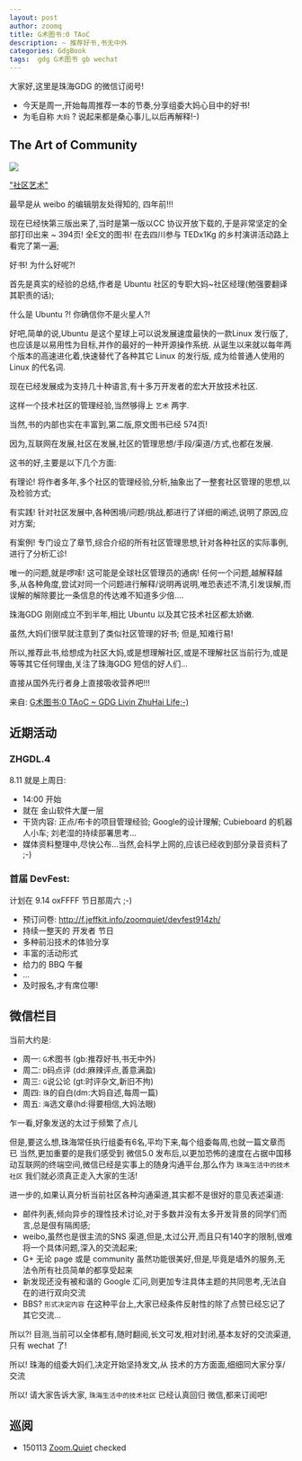 ```yaml
---
layout: post
author: zoomq
title: G术图书:0 TAoC
description: ~ 推荐好书,书无中外
categories: GdgBook
tags:  gdg G术图书 gb wechat
---
```


大家好,这里是珠海GDG 的微信订阅号!

- 今天是周一,开始每周推荐一本的节奏,分享组委大妈心目中的好书!
- 为毛自称 `大妈` ? 说起来都是桑心事儿,以后再解释!-)


## The Art of Community

![](http://farm8.staticflickr.com/7104/7299975554_cbcca2de83_n.jpg)

["社区艺术"](http://www.artofcommunityonline.org/2009/09/18/the-art-of-community-now-available-for-free-download/)

最早是从 weibo 的编辑朋友处得知的, 四年前!!!

现在已经快第三版出来了,当时是第一版以CC 协议开放下载的,于是非常坚定的全部打印出来 ~ 394页!
全E文的图书! 在去四川参与 TEDx1Kg 的乡村演讲活动路上看完了第一遍;

好书! 为什么好呢?!

<!--more-->

首先是真实的经验的总结,作者是 Ubuntu 社区的专职大妈~社区经理(勉强要翻译其职责的话);

什么是 Ubuntu ?! 你确信你不是火星人?!

好吧,简单的说,Ubuntu 是这个星球上可以说发展速度最快的一款Linux 发行版了,也应该是以易用性为目标,并作的最好的一种开源操作系统.
从诞生以来就以每年两个版本的高速进化着,快速替代了各种其它 Linux 的发行版, 成为给普通人使用的 Linux 的代名词.

现在已经发展成为支持几十种语言,有十多万开发者的宏大开放技术社区.

这样一个技术社区的管理经验,当然够得上 `艺术` 两字.

当然,书的内部也实在丰富到,第二版,原文图书已经 574页!

因为,互联网在发展,社区在发展,社区的管理思想/手段/渠道/方式,也都在发展.

这书的好,主要是以下几个方面:

有理论! 将作者多年,多个社区的管理经验,分析,抽象出了一整套社区管理的思想,以及检验方式;

有实践! 针对社区发展中,各种困境/问题/挑战,都进行了详细的阐述,说明了原因,应对方案;

有案例! 专门设立了章节,综合介绍的所有社区管理思想,针对各种社区的实际事例,进行了分析汇诊!

唯一的问题,就是啰嗦! 这可能是全球社区管理员的通病! 任何一个问题,越解释越多,从各种角度,尝试对同一个问题进行解释/说明再说明,唯恐表述不清,引发误解,而误解的解除要比一条信息的传达难不知道多少倍....

珠海GDG 刚刚成立不到半年,相比 Ubuntu 以及其它技术社区都太娇嫩.

虽然,大妈们很早就注意到了类似社区管理的好书; 但是,知难行易!

所以,推荐此书,给想成为社区大妈,或是想理解社区,或是不理解社区当前行为,或是等等其它任何理由,关注了珠海GDG 短信的好人们...

直接从国外先行者身上直接吸收营养吧!!!


来自: [G术图书:0 TAoC ~ GDG Livin ZhuHai Life;-)](https://blog.zhgdg.org/2013-08/gb0-taoc/)

## 近期活动

### ZHGDL.4
8.11 就是上周日:

- 14:00 开始
- 就在 金山软件大厦一层
- 干货内容: 正点/布卡的项目管理经验; Google的设计理解; Cubieboard 的机器人小车; 刘老湿的持续部署思考...
- 媒体资料整理中,尽快公布...当然,会科学上网的,应该已经收到部分录音资料了 ;-)

### 首届 DevFest:
计划在 9.14 oxFFFF 节日那周六 ;-)

- 预订问卷: http://f.jeffkit.info/zoomquiet/devfest914zh/     
- 持续一整天的 开发者 节日
- 多种前沿技术的体验分享
- 丰富的活动形式
- 给力的 BBQ 午餐
- ... 
- 及时报名,才有席位哪!


## 微信栏目
当前大约是: 

- 周一: `G`术图书 (gb:推荐好书,书无中外)
- 周二: `D`码点评 (dd:麻辣评点,善意满盈)
- 周三: `G`说公论 (gt:时评杂文,新旧不拘)
- 周四: `珠`的自白(dm:大妈自述,每周一篇)
- 周五: `海`选文章(hd:得要相信,大妈法眼)

乍一看,好象发送的太过于频繁了点儿

但是,要这么想,珠海常任执行组委有6名,平均下来,每个组委每周,也就一篇文章而已
当然,更加重要的是我们感受到 微信5.0 发布后,以更加恐怖的速度在占据中国移动互联网的终端空间,微信已经是实事上的随身沟通平台,那么作为 `珠海生活中的技术社区` 我们就必须真正走入大家的生活!

进一步的,如果认真分析当前社区各种沟通渠道,其实都不是很好的意见表述渠道:

- 邮件列表,倾向异步的理性技术讨论,对于多数并没有太多开发背景的同学们而言,总是佷有隔阂感;
- weibo,虽然也是很主流的SNS 渠道,但是,太过公开,而且只有140字的限制,很难将一个具体问题,深入的交流起来;
- G+ 无论 page 或是 community 虽然功能很美好,但是,毕竟是墙外的服务,无法令所有社员简单的都享受起来
- 新发现还没有被和谐的 Google 汇问,则更加专注具体主题的共同思考,无法自在的进行双向交流
- BBS? `形式决定内容` 在这种平台上,大家已经条件反射性的除了点赞已经忘记了其它交流... 

所以?! 目测,当前可以全体都有,随时翻阅,长文可发,相对封闭,基本友好的交流渠道,只有 wechat 了!

所以! 珠海的组委大妈们,决定开始坚持发文,从 技术的方方面面,细细同大家分享/交流

所以! 请大家告诉大家,  `珠海生活中的技术社区` 已经认真回归 微信,都来订阅吧!



## 巡阅
- 150113 [Zoom.Quiet](http://zoomquiet.io/) checked



